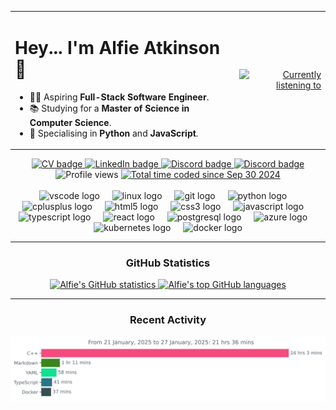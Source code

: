 <table align="center">
  <tr>
    <td align="left" valign="center">
      <h1>Hey... I'm Alfie Atkinson 👋</h1>
      <ul>
        <li>👨‍💻 Aspiring <strong>Full-Stack Software Engineer</strong>.</li>
        <li>📚 Studying for a <strong>Master of Science in Computer Science</strong>.</li>
        <li>🐍 Specialising in <strong>Python</strong> and <strong>JavaScript</strong>.</li>
      </ul>
    </td>
    <td align="right" valign="center">
      <a href="https://alfieatkinson.pythonanywhere.com/link">
        <img src="https://alfieatkinson.pythonanywhere.com?theme=dark&spin=true&eq_color=6929C4" width="380" alt="Currently listening to" />
      </a>
    </td>
  </tr>
</table>

<div align="center">
  <a href="https://github.com/alfieatkinson/Curriculum-Vitae/blob/main/main.pdf">
    <img src="https://img.shields.io/badge/Curriculum%20Vitae-6929C4?style=flat" alt="CV badge" />
  </a>
  <a href="https://www.linkedin.com/in/alfieatkinson">
    <img src="https://img.shields.io/static/v1?message=LinkedIn&logo=linkedin&label=&color=0077B5&logoColor=white&labelColor=&style=flat" alt="LinkedIn badge" />
  </a>
  <a href="https://discordapp.com/users/407254472105000981">
    <img src="https://img.shields.io/static/v1?message=Discord&logo=discord&label=&color=7289DA&logoColor=white&labelColor=&style=flat" alt="Discord badge" />
  </a>
  <a href="mailto:alf.atkinson13@gmail.com">
    <img src="https://img.shields.io/static/v1?message=Gmail&logo=gmail&label=&color=D14836&logoColor=white&labelColor=&style=flat" alt="Discord badge" />
  </a>
  <img src="https://komarev.com/ghpvc/?username=alfieatkinson&color=6929C4" alt="Profile views" />
  <a href="https://wakatime.com/@3050734c-256a-44ef-82cc-c709a45147cd">
    <img src="https://wakatime.com/badge/user/3050734c-256a-44ef-82cc-c709a45147cd.svg" alt="Total time coded since Sep 30 2024" />
  </a>
</div>

<img height="12" />

<div align="center">
  <img src="https://cdn.jsdelivr.net/gh/devicons/devicon/icons/vscode/vscode-original.svg" height="40" alt="vscode logo"  />
  <img width="12" />
  <img src="https://cdn.jsdelivr.net/gh/devicons/devicon/icons/linux/linux-original.svg" height="40" alt="linux logo"  />
  <img width="12" />
  <img src="https://cdn.jsdelivr.net/gh/devicons/devicon/icons/git/git-original.svg" height="40" alt="git logo"  />
  <img width="12" />
  <img src="https://cdn.jsdelivr.net/gh/devicons/devicon/icons/python/python-original.svg" height="40" alt="python logo"  />
  <img width="12" />
  <img src="https://cdn.jsdelivr.net/gh/devicons/devicon/icons/cplusplus/cplusplus-original.svg" height="40" alt="cplusplus logo"  />
  <img width="12" />
  <img src="https://cdn.jsdelivr.net/gh/devicons/devicon/icons/html5/html5-original.svg" height="40" alt="html5 logo"  />
  <img width="12" />
  <img src="https://cdn.jsdelivr.net/gh/devicons/devicon/icons/css3/css3-original.svg" height="40" alt="css3 logo"  />
  <img width="12" />
  <img src="https://cdn.jsdelivr.net/gh/devicons/devicon/icons/javascript/javascript-original.svg" height="40" alt="javascript logo"  />
  <img width="12" />
  <img src="https://cdn.jsdelivr.net/gh/devicons/devicon/icons/typescript/typescript-original.svg" height="40" alt="typescript logo"  />
  <img width="12" />
  <img src="https://cdn.jsdelivr.net/gh/devicons/devicon/icons/react/react-original.svg" height="40" alt="react logo"  />
  <img width="12" />
  <img src="https://cdn.jsdelivr.net/gh/devicons/devicon/icons/postgresql/postgresql-original.svg" height="40" alt="postgresql logo"  />
  <img width="12" />
  <img src="https://cdn.jsdelivr.net/gh/devicons/devicon/icons/azure/azure-original.svg" height="40" alt="azure logo"  />
  <img width="12" />
  <img src="https://cdn.jsdelivr.net/gh/devicons/devicon/icons/kubernetes/kubernetes-plain.svg" height="40" alt="kubernetes logo"  />
  <img width="12" />
  <img src="https://cdn.jsdelivr.net/gh/devicons/devicon/icons/docker/docker-original.svg" height="40" alt="docker logo"  />
</div>

---

<h3 align="center">GitHub Statistics</h3>
<div align="center">
  <a href="https://github.com/anuraghazra/github-readme-stats">
    <img src="https://github-readme-stats-eight-sigma-17.vercel.app/api?username=alfieatkinson&hide_title=false&hide_rank=false&show_icons=true&include_all_commits=true&count_private=true&disable_animations=false&theme=dracula&locale=en&hide_border=true&order=1" height="180" alt="Alfie's GitHub statistics" />
  </a>
  <a href="https://github.com/anuraghazra/github-readme-stats">
    <img src="https://github-readme-stats-eight-sigma-17.vercel.app/api/top-langs?username=alfieatkinson&locale=en&hide_title=false&layout=compact&card_width=320&langs_count=6&theme=dracula&hide_border=true&order=2&hide=tex" height="180" alt="Alfie's top GitHub languages" />
  </a> 
</div>

---

<h3 align="center">Recent Activity</h3>
<a href="https://wakatime.com/@3050734c-256a-44ef-82cc-c709a45147cd">
  <img src="https://github.com/alfieatkinson/alfieatkinson/blob/main/images/stat.svg" alt="Alfie's recent activity" />
</a>
